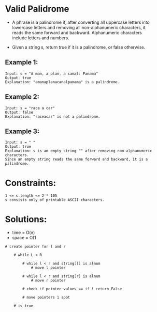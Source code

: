 # Valid Palidrome
* A phrase is a palindrome if, after converting all uppercase letters into lowercase letters and removing all non-alphanumeric characters, it reads the same forward and backward. Alphanumeric characters include letters and numbers.

* Given a string s, return true if it is a palindrome, or false otherwise.

 

## Example 1:
```
Input: s = "A man, a plan, a canal: Panama"
Output: true
Explanation: "amanaplanacanalpanama" is a palindrome.
```

## Example 2:
```
Input: s = "race a car"
Output: false
Explanation: "raceacar" is not a palindrome.
```

## Example 3:
```
Input: s = " "
Output: true
Explanation: s is an empty string "" after removing non-alphanumeric characters.
Since an empty string reads the same forward and backward, it is a palindrome.
```

# Constraints:
```
1 <= s.length <= 2 * 105
s consists only of printable ASCII characters.
```

# Solutions:
* time = O(n)
* space = O(1
```
# create pointer for l and r
    
    # while L < R 

        # while l < r and string[l] is alnum
            # move l pointer

        # while l < r and string[r] is alnum
            # move r pointer

        # check if pointer values == if ! return False 

        # move pointers 1 spot
    
    # is true 


```
